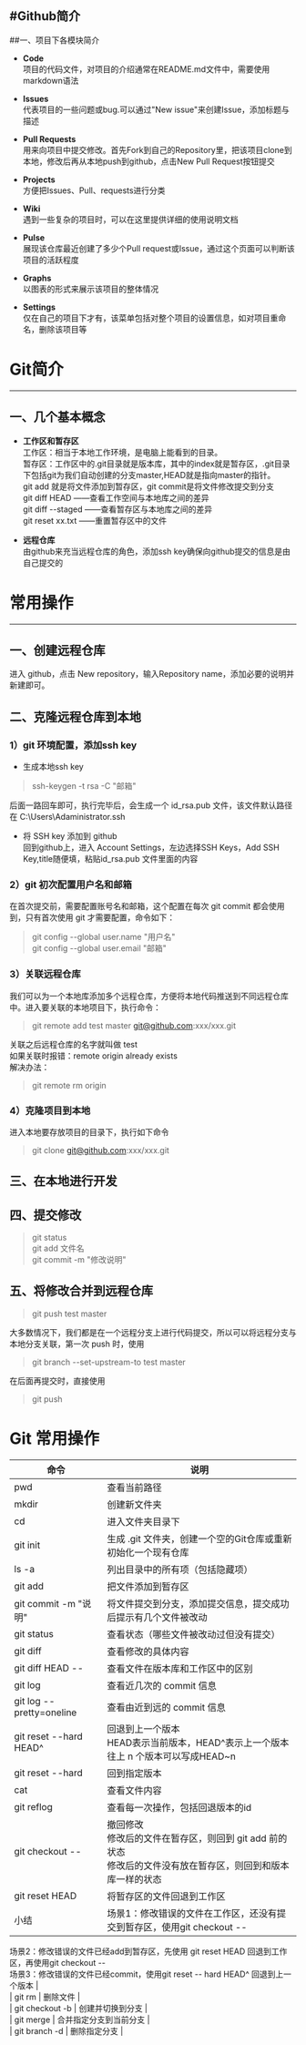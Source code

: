 #Github简介
----------------------

##一、项目下各模块简介  

* **Code**  
项目的代码文件，对项目的介绍通常在README.md文件中，需要使用markdown语法

* **Issues**  
代表项目的一些问题或bug.可以通过"New issue"来创建Issue，添加标题与描述

* **Pull Requests**  
用来向项目中提交修改。首先Fork到自己的Repository里，把该项目clone到本地，修改后再从本地push到github，点击New Pull Request按钮提交

* **Projects**  
方便把Issues、Pull、requests进行分类
 
* **Wiki**  
遇到一些复杂的项目时，可以在这里提供详细的使用说明文档

* **Pulse**  
展现该仓库最近创建了多少个Pull request或Issue，通过这个页面可以判断该项目的活跃程度  

* **Graphs**  
以图表的形式来展示该项目的整体情况  

* **Settings**  
仅在自己的项目下才有，该菜单包括对整个项目的设置信息，如对项目重命名，删除该项目等  

# Git简介  
----------------
## 一、几个基本概念  

* **工作区和暂存区**  
工作区：相当于本地工作环境，是电脑上能看到的目录。  
暂存区：工作区中的.git目录就是版本库，其中的index就是暂存区，.git目录下包括git为我们自动创建的分支master,HEAD就是指向master的指针。  
git add 就是将文件添加到暂存区，git commit是将文件修改提交到分支  
git diff HEAD    ——查看工作空间与本地库之间的差异  
git diff --staged   ——查看暂存区与本地库之间的差异  
git reset xx.txt    ——重置暂存区中的文件  

* **远程仓库**  
由github来充当远程仓库的角色，添加ssh key确保向github提交的信息是由自己提交的  

# 常用操作  
---------------
## 一、创建远程仓库  
进入 github，点击 New repository，输入Repository name，添加必要的说明并新建即可。

## 二、克隆远程仓库到本地 
### 1）git 环境配置，添加ssh key  
* 生成本地ssh key
> ssh-keygen -t rsa -C "邮箱"     

后面一路回车即可，执行完毕后，会生成一个 id_rsa.pub 文件，该文件默认路径在 C:\Users\Adaministrator\.ssh  

* 将 SSH key 添加到 github  
回到github上，进入 Account Settings，左边选择SSH Keys，Add SSH Key,title随便填，粘贴id_rsa.pub 文件里面的内容

### 2）git 初次配置用户名和邮箱  
在首次提交前，需要配置账号名和邮箱，这个配置在每次 git commit 都会使用到，只有首次使用 git 才需要配置，命令如下：
> git config --global user.name "用户名"  
> git config --global user.email "邮箱"

### 3）关联远程仓库  
我们可以为一个本地库添加多个远程仓库，方便将本地代码推送到不同远程仓库中。进入要关联的本地项目下，执行命令：
> git remote add test master git@github.com:xxx/xxx.git  

关联之后远程仓库的名字就叫做 test  
如果关联时报错：remote origin already exists  
解决办法： 
> git remote rm origin

### 4）克隆项目到本地  
进入本地要存放项目的目录下，执行如下命令
> git clone git@github.com:xxx/xxx.git

## 三、在本地进行开发 

## 四、提交修改  
> git status       
> git add 文件名  
> git commit -m "修改说明"  

## 五、将修改合并到远程仓库  
> git push test master  

大多数情况下，我们都是在一个远程分支上进行代码提交，所以可以将远程分支与本地分支关联，第一次 push 时，使用
> git branch --set-upstream-to test master  

在后面再提交时，直接使用
> git push

# Git 常用操作  
| 命令   |   说明 |  
|--------|----------------|  
| pwd | 查看当前路径  |  
| mkdir <FolderName> | 创建新文件夹 |  
| cd <FolderName> | 进入文件夹目录下 |  
| git init | 生成 .git 文件夹，创建一个空的Git仓库或重新初始化一个现有仓库 |  
| ls -a | 列出目录中的所有项（包括隐藏项） |  
| git add <FileName> | 把文件添加到暂存区 |  
| git commit -m "说明" | 将文件提交到分支，添加提交信息，提交成功后提示有几个文件被改动 |  
| git status | 查看状态（哪些文件被改动过但没有提交） |  
| git diff <FileName> | 查看修改的具体内容 |  
| git diff HEAD -- <FileName> | 查看文件在版本库和工作区中的区别 |  
| git log | 查看近几次的 commit 信息 |  
| git log --pretty=oneline | 查看由近到远的 commit 信息 |  
| git reset --hard HEAD^ | 回退到上一个版本<br>HEAD表示当前版本，HEAD^表示上一个版本<br>往上 n 个版本可以写成HEAD~n |
| git reset --hard <ID> | 回到指定版本 |  
| cat <FileName> | 查看文件内容 |  
| git reflog | 查看每一次操作，包括回退版本的id |  
| git checkout -- <FileName> | 撤回修改<br>修改后的文件在暂存区，则回到 git add 前的状态<br>修改后的文件没有放在暂存区，则回到和版本库一样的状态 |  
| git reset HEAD <FileName> | 将暂存区的文件回退到工作区 |  
| 小结 |场景1：修改错误的文件在工作区，还没有提交到暂存区，使用git checkout -- <FileName><br>
场景2：修改错误的文件已经add到暂存区，先使用 git reset HEAD <FileName> 回退到工作区，再使用git checkout -- <FileName><br>
场景3：修改错误的文件已经commit，使用git reset -- hard HEAD^ 回退到上一个版本 |  
| git rm <FileName> | 删除文件 |  
| git checkout -b <branchName> | 创建并切换到分支 |  
| git merge <branchName> | 合并指定分支到当前分支 |  
| git branch -d <branchName> | 删除指定分支 |  
